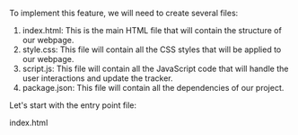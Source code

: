 To implement this feature, we will need to create several files:

1. index.html: This is the main HTML file that will contain the structure of our webpage.
2. style.css: This file will contain all the CSS styles that will be applied to our webpage.
3. script.js: This file will contain all the JavaScript code that will handle the user interactions and update the tracker.
4. package.json: This file will contain all the dependencies of our project.

Let's start with the entry point file:

index.html
